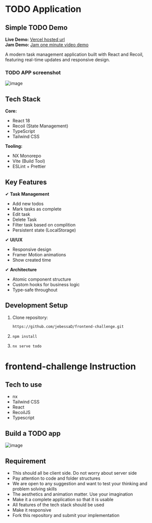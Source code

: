 # TODO Application

## Simple TODO Demo

**Live Demo:** [Vercel hosted url](https://frontend-challenge-chi-olive.vercel.app)  
**Jam Demo:** [Jam one minute video demo](https://jam.dev/c/94ad2bc3-9537-46be-a5b0-82dda84f33e3)

A modern task management application built with React and Recoil, featuring real-time updates and responsive design.

### TODO APP screenshot

![image](https://github.com/user-attachments/assets/d2315807-e9ba-4824-b89c-5b9fccea876d) <!-- Add your screenshot -->

## Tech Stack

**Core:**
- React 18
- Recoil (State Management)
- TypeScript
- Tailwind CSS

**Tooling:**
- NX Monorepo
- Vite (Build Tool)
- ESLint + Prettier

## Key Features

✔ **Task Management**  
- Add new todos
- Mark tasks as complete
- Edit task
- Delete Task
- Filter task based on complition
- Persistent state (LocalStorage)

✔ **UI/UX**  
- Responsive design
- Framer Motion animations
- Show created time
  
✔ **Architecture**  
- Atomic component structure
- Custom hooks for business logic
- Type-safe throughout

## Development Setup

1. Clone repository:
   ```bash
   https://github.com/jebessaD/frontend-challenge.git
2. ```bash
   npm install
3. ```bash
   nx serve todo


# frontend-challenge Instruction

## Tech to use
- nx
- Tailwind CSS
- React
- RecoilJS
- Typescript

## Build a TODO app
![image](https://github.com/user-attachments/assets/120c1421-2cc9-41db-8a8b-908603835a8e)

## Requirement
- This should all be client side. Do not worry about server side
- Pay attention to code and folder structures
- We are open to any suggestion and want to test your thinking and problem solving skills
- The aesthetics and animation matter. Use your imagination
- Make it a complete application so that it is usable
- All features of the tech stack should be used
- Make it responsive
- Fork this repository and submit your implementation
